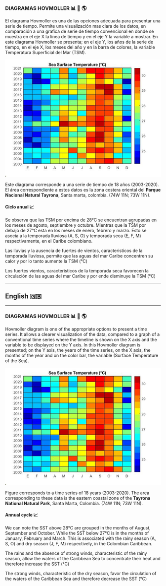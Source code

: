 ### DIAGRAMAS HOVMOLLER :bar_chart: :ocean: :earth_americas:


El diagrama Hovmoller es una de las opciones adecuada para presentar una serie de tiempo. Permite una visualización mas clara de los datos, en comparación a una grafica de serie de tiempo convencional en donde se muestra en el eje X la linea de tiempo y en el eje Y la variable a mostrar. En este diagrama Hovmoller se presenta; en el eje Y, los años de la serie de tiempo, en el eje X, los meses del año y en la barra de colores, la variable Temperatura Superficial del Mar (TSM). 

[![](https://github.com/mhurtado28/Hovmoller-figure---Data-Ocean/blob/main/hovmoller_SST.jpg?raw=true)](https://github.com/mhurtado28/Hovmoller-figure---Data-Ocean/blob/main/hovmoller_SST.jpg?raw=true)

Este diagrama corresponde a una serie de tiempo de 18 años (2003-2020). El área correspondiente a estos datos es la zona costera oriental del **Parque Nacional Natural Tayrona**, Santa marta, colombia. (74W 11N; 73W 11N). 

#### Ciclo anual :chart_with_upwards_trend:
Se observa que las TSM por encima de 28°C se encuentran agrupadas en los meses de agosto, septiembre y octubre. Mientras que la TSM por debajo de 27°C esta en los meses de enero, febrero y marzo. Esto se asocia a la temporada lluviosa (A, S, O) y temporada seca (E, F, M) respectivamente, en el Caribe colombiano. 

Las lluvias y la ausencia de fuertes de vientos, caracteristicos de la temporada lluviosa, permite que las aguas del mar Caribe concentren su calor y por lo tanto aumente la TSM (°C)

Los fuertes vientos, caracteristicos de la temporada seca favorecen la circulación de las aguas del mar Caribe y por ende disminuye la TSM (°C)


------------

##  **English** 🇬🇧

------------
### DIAGRAMAS HOVMOLLER :bar_chart: :ocean: :earth_americas:


Hovmoller diagram is one of the appropriate options to present a time series. It allows a clearer visualization of the data, compared to a graph of a conventional time series where the timeline is shown on the X axis and the variable to be displayed on the Y axis. In this Hovmoller diagram is presented; on the Y axis, the years of the time series, on the X axis, the months of the year and on the color bar, the variable (Surface Temperature of the Sea).

[![](https://github.com/mhurtado28/Hovmoller-figure---Data-Ocean/blob/main/hovmoller_SST.jpg?raw=true)](https://github.com/mhurtado28/Hovmoller-figure---Data-Ocean/blob/main/hovmoller_SST.jpg?raw=true)

Figure corresponds to a time series of 18 years (2003-2020). The area corresponding to these data is the eastern coastal zone of the **Tayrona National Natural Park**, Santa Marta, Colombia. (74W 11N; 73W 11N).

#### Annual cycle :chart_with_upwards_trend:

We can note the SST above 28°C are grouped in the months of August, September and October. While the SST below 27°C is in the months of January, February and March. This is associated with the rainy season (A, S, O) and dry season (J, F, M) respectively, in the Colombian Caribbean.

The rains and the absence of strong winds, characteristic of the rainy season, allow the waters of the Caribbean Sea to concentrate their heat and therefore increase the SST (°C)

The strong winds, characteristic of the dry season, favor the circulation of the waters of the Caribbean Sea and therefore decrease the SST (°C)


